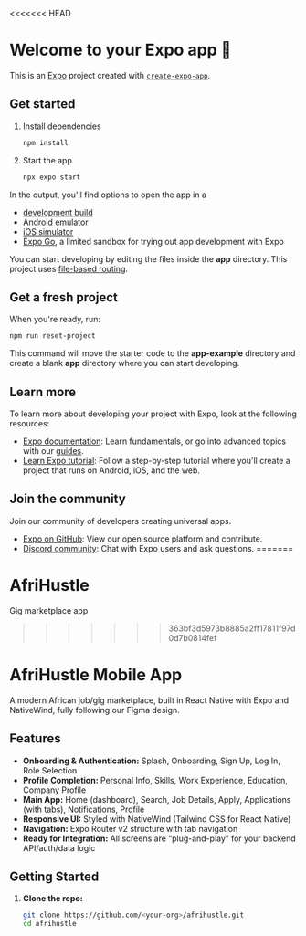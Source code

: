 <<<<<<< HEAD
# Welcome to your Expo app 👋

This is an [Expo](https://expo.dev) project created with [`create-expo-app`](https://www.npmjs.com/package/create-expo-app).

## Get started

1. Install dependencies

   ```bash
   npm install
   ```

2. Start the app

   ```bash
   npx expo start
   ```

In the output, you'll find options to open the app in a

- [development build](https://docs.expo.dev/develop/development-builds/introduction/)
- [Android emulator](https://docs.expo.dev/workflow/android-studio-emulator/)
- [iOS simulator](https://docs.expo.dev/workflow/ios-simulator/)
- [Expo Go](https://expo.dev/go), a limited sandbox for trying out app development with Expo

You can start developing by editing the files inside the **app** directory. This project uses [file-based routing](https://docs.expo.dev/router/introduction).

## Get a fresh project

When you're ready, run:

```bash
npm run reset-project
```

This command will move the starter code to the **app-example** directory and create a blank **app** directory where you can start developing.

## Learn more

To learn more about developing your project with Expo, look at the following resources:

- [Expo documentation](https://docs.expo.dev/): Learn fundamentals, or go into advanced topics with our [guides](https://docs.expo.dev/guides).
- [Learn Expo tutorial](https://docs.expo.dev/tutorial/introduction/): Follow a step-by-step tutorial where you'll create a project that runs on Android, iOS, and the web.

## Join the community

Join our community of developers creating universal apps.

- [Expo on GitHub](https://github.com/expo/expo): View our open source platform and contribute.
- [Discord community](https://chat.expo.dev): Chat with Expo users and ask questions.
=======
# AfriHustle
Gig marketplace app
>>>>>>> 363bf3d5973b8885a2ff17811f97d0d7b0814fef



# AfriHustle Mobile App

A modern African job/gig marketplace, built in React Native with Expo and NativeWind, fully following our Figma design.

## Features

- **Onboarding & Authentication:** Splash, Onboarding, Sign Up, Log In, Role Selection
- **Profile Completion:** Personal Info, Skills, Work Experience, Education, Company Profile
- **Main App:** Home (dashboard), Search, Job Details, Apply, Applications (with tabs), Notifications, Profile
- **Responsive UI:** Styled with NativeWind (Tailwind CSS for React Native)
- **Navigation:** Expo Router v2 structure with tab navigation
- **Ready for Integration:** All screens are “plug-and-play” for your backend API/auth/data logic

## Getting Started

1. **Clone the repo:**
   ```sh
   git clone https://github.com/<your-org>/afrihustle.git
   cd afrihustle
